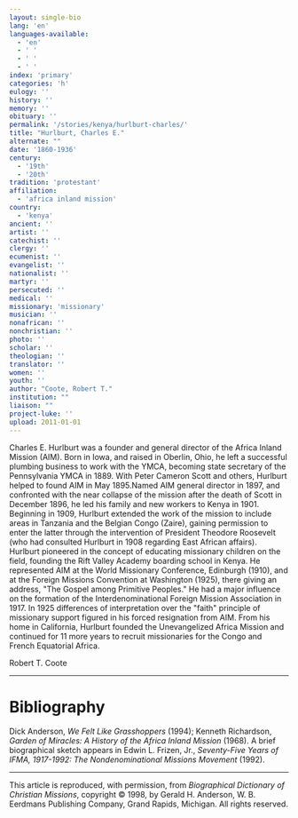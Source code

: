 ```yaml
---
layout: single-bio
lang: 'en'
languages-available:
  - 'en'
  - ' '
  - ' '
  - ' '
index: 'primary'
categories: 'h'
eulogy: ''
history: ''
memory: ''
obituary: ''
permalink: '/stories/kenya/hurlburt-charles/'
title: "Hurlburt, Charles E."
alternate: ""
date: '1860-1936'
century:
  - '19th'
  - '20th'
tradition: 'protestant'
affiliation:
  - 'africa inland mission'
country:
  - 'kenya'
ancient: ''
artist: ''
catechist: ''
clergy: ''
ecumenist: ''
evangelist: ''
nationalist: ''
martyr: ''
persecuted: ''
medical: ''
missionary: 'missionary'
musician: ''
nonafrican: ''
nonchristian: ''
photo: ''
scholar: ''
theologian: ''
translator: ''
women: ''
youth: ''
author: "Coote, Robert T."
institution: ""
liaison: ""
project-luke: ''
upload: 2011-01-01
---
```




Charles E. Hurlburt was a founder and general director of the Africa Inland Mission (AIM). Born in Iowa, and raised in Oberlin, Ohio, he left a successful plumbing business to work with the YMCA, becoming state secretary of the Pennsylvania YMCA in 1889. With Peter Cameron Scott and others, Hurlburt helped to found AIM in May 1895.Named AIM general director in 1897, and confronted with the near collapse of the mission after the death of Scott in December 1896, he led his family and new workers to Kenya in 1901. Beginning in 1909, Hurlburt extended the work of the mission to include areas in Tanzania and the Belgian Congo (Zaire), gaining permission to enter the latter through the intervention of President Theodore Roosevelt (who had consulted Hurlburt in 1908 regarding East African affairs). Hurlburt pioneered in the concept of educating missionary children on the field, founding the Rift Valley Academy boarding school in Kenya. He represented AIM at the World Missionary Conference, Edinburgh (1910), and at the Foreign Missions Convention at Washington (1925), there giving an address, "The Gospel among Primitive Peoples." He had a major influence on the formation of the Interdenominational Foreign Mission Association in 1917. In 1925 differences of interpretation over the "faith" principle of missionary support figured in his forced resignation from AIM. From his home in California, Hurlburt founded the Unevangelized Africa Mission and continued for 11 more years to recruit missionaries for the Congo and French Equatorial Africa.

Robert T. Coote

---

# Bibliography

Dick Anderson, *We Felt Like Grasshoppers* (1994); Kenneth Richardson, *Garden of Miracles: A History of the Africa Inland Mission* (1968). A brief biographical sketch appears in Edwin L. Frizen, Jr., *Seventy-Five Years of IFMA, 1917-1992: The Nondenominational Missions Movement* (1992).

---

This article is reproduced, with permission, from *Biographical Dictionary of Christian Missions*, copyright © 1998, by Gerald H. Anderson, W. B. Eerdmans Publishing Company, Grand Rapids, Michigan. All rights reserved.
